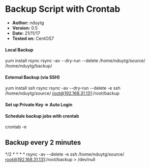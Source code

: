 # Backup Script with Crontab

- **Author:** nduytg
- **Version:** 0.5
- **Date:** 21/11/17
- **Tested on:** CentOS7

#### Local Backup
yum install rsync
rsync –av --dry-run --delete /home/nduytg/source/ /home/nduytg/backup/

#### External Backup (via SSH)
yum install ssh rsync
rsync -av --dry-run --delete -e ssh /home/nduytg/source/ root@192.168.31.131:/root/backup

#### Set up Private Key => Auto Login

#### Schedule backup jobs with crontab
crontab -e

## Backup every 2 minutes
*/2 * * * * rsync -av --delete -e ssh /home/nduytg/source/ root@192.168.31.131:/root/backup > /dev/null
